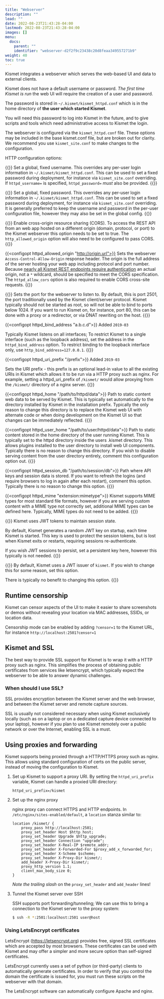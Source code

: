```yaml
---
title: "Webserver"
description: ""
lead: ""
date: 2022-08-23T21:43:28-04:00
lastmod: 2022-08-23T21:43:28-04:00
images: []
menu:
  docs:
    parent: ""
    identifier: "webserver-d2f2f9c23438c20d8feaa349557271b9"
weight: 40
toc: true
---
```


Kismet integrates a webserver which serves the web-based UI and data to external clients.

Kismet does not have a default username or password.  *The first time Kismet is run* the web UI will require the creation of a user and password.

The password is stored in `~/.kismet/kismet_httpd.conf` which is in the home directory of **the user which started Kismet**.

You will need this password to log into Kismet in the future, and to give scripts and tools which need administrative access to Kismet the login.

The webserver is configured via the `kismet_httpd.conf` file.  These options may be included in the base kismet.conf file, but are broken out for clarity.  We recommend you use `kismet_site.conf` to make changes to the configuration.

HTTP configuration options:

{{<configopt httpd_username username>}}
Set a global, fixed username.  This overrides any per-user login information in `~/.kismet/kismet_httpd.conf`.  This can be used to set a fixed password during deployment, for instance via `kismet_site.conf` overriding.  If `httpd_username=` is specified, `httpd_password=` *must* also be provided. 
{{</configopt>}}


{{<configopt httpd_password password>}}
Set a global, fixed password.  This overrides any per-user login information in `~/.kismet/kismet_httpd.conf`.  This can be used to set a fixed password during deployment, for instance via `kismet_site.conf` overriding. It is generally preferred to keep the username and password in the per-user configuration file, however they may also be set in the global config.
{{</configopt>}}


{{<configopt httpd_allow_cors true false>}}
Enable cross-origin resource sharing (CORS). To access the REST API from an web app hosted on a different origin (domain, protocol, or port) to the Kismet webserver this option needs to be set to true. The `http_allowed_origin` option will also need to be configured to pass CORS. 
{{</configopt>}}


{{<configopt httpd_allowed_origin "http://origin.url">}}
Sets the webserver `Access-Control-Allow-Origin` response header. The origin is the full address of the server hosting your web app including protocol and port number. Because [nearly all Kismet REST endpoints require authentication](/docs/devel/webui_rest/endpoints/) an actual origin, not a `*` wildcard, should be specified to meet the CORS specification. The `httpd_allow_cors` option is also required to enable CORS cross-site requests. 
{{</configopt>}}

{{<configopt httpd_port port>}}
Sets the port for the webserver to listen to.  By default, this is port 2501, the port traditionally used by the Kismet client/server protocol. Kismet typically should not be started as root, so will not be able to bind to ports below 1024.  If you want to run Kismet on, for instance, port 80, this can be done with a proxy or a redirector, or via DNAT rewriting on the host. 
{{</configopt>}}

{{<configopt httpd_bind_address "a.b.c.d">}}
Added `2019-03`

Typically Kismet listens on all interfaces; To restrict Kismet to a single interface (such as the loopback address), set the address in the `httpd_bind_address` option.  To restrict binding to the loopback interface only, use `http_bind_address=127.0.0.1`.
{{</configopt>}}

{{<configopt httpd_uri_prefix "/prefix">}}
Added `2019-03`

Sets the URI prefix - this prefix is an optional lead-in value to all the existing URIs in Kismet which allows it to be run via a HTTP proxy such as nginx.  For example, setting a httpd_uri_prefix of `/kismet/` would allow proxying from the `/kismet/` directory of a nginx server. 
{{</configopt>}}

{{<configopt httpd_home "/path/to/httpd/data">}}
Path to static content web data to be served by Kismet.  This is typically set automatically to the directory installed by Kismet in the installation prefix. Typically the only reason to change this directory is to replace the Kismet web UI with alternate code or when doing development on the Kismet UI so that changes can be immediately reflected.
{{</configopt>}}

{{<configopt httpd_user_home "/path/to/user/httpd/data">}}
Path to static content stored in the home directory of the user running Kismet.  This is typically set to the httpd directory inside the users .kismet directory. This allows plugins installed to the user directory to install web UI components. Typically there is no reason to change this directory. If you wish to disable serving content from the user directory entirely, comment this configuration option out.
{{</configopt>}}

{{<configopt httpd_session_db "/path/to/session/db">}}
Path where API keys and session data is stored.  If you want to refresh the logins (and require browsers to log in again after each restart), comment this option. Typically there is no reason to change this option. 
{{</configopt>}}

{{<configopt httpd_mime "extension:mimetype">}}
Kismet supports MIME types for most standard file formats, however if you are serving custom content with a MIME type not correctly set, additional MIME types can be defined here. Typically, MIME types do not need to be added. 
{{</configopt>}}

{{<configopt httpd_jwt_key keystring>}}
Kismet uses JWT tokens to maintain session state.

By default, Kismet generates a random JWT key on startup, each time Kismet is started.  This key is used to protect the session tokens, but is lost when Kismet exits or restarts, requiring sessions re-authenticate. 

If you wish JWT sessions to persist, set a persistent key here, however this typically is not needed.
{{</configopt>}}

{{<configopt httpd_jwt_issuer issuer>}}
By default, Kismet uses a JWT issuer of `kismet`.  If you wish to change this for some reason, set this option.  

There is typically no benefit to changing this option.
{{</configopt>}}

## Runtime censorship 

Kismet can censor aspects of the UI to make it easier to share screenshots or demos without revealing your location via MAC addresses, SSIDs, or location data.

Censorship mode can be enabled by adding `?censor=1` to the Kismet URL, for instance `http://localhost:2501?censor=1`

## Kismet and SSL

The best way to provide SSL support for Kismet is to wrap it with a HTTP proxy such as nginx.  This simplifies the process of obtaining public certificates from services like letsencrypt, which typically expect the webserver to be able to answer dynamic challenges.

### When should I use SSL?

SSL provides encryption between the Kismet server and the web browser, and between the Kismet server and remote capture sources.

SSL is usually not considered necessary when using Kismet exclusively locally (such as on a laptop or on a dedicated capture device connected to your laptop), however if you plan to use Kismet remotely over a public network or over the Internet, enabling SSL is a must.

## Using proxies and forwarding

Kismet supports being proxied through a HTTP/HTTPS proxy such as nginx.  This allows using standard configuration of certs on the public server, instead of moving the configuration to Kismet.

1. Set up Kismet to support a proxy URI.
    By setting the `httpd_uri_prefix` variable, Kismet can handle a proxied URI directory:
    ```
    httpd_uri_prefix=/kismet
    ```

2. Set up the nginx proxy

    nginx proxy can connect HTTPS and HTTP endpoints.  In `/etc/nginx/sites-enabled/default`, a `location` stanza similar to:

    ```
    location /kismet/ {
        proxy_pass http://localhost:2501;
        proxy_set_header Host $http_host;
        proxy_set_header Upgrade $http_upgrade;
        proxy_set_header Connection "upgrade";
        proxy_set_header X-Real-IP $remote_addr;
        proxy_set_header X-Forwarded-For $proxy_add_x_forwarded_for;
        proxy_set_header X-Scheme $scheme;
        proxy_set_header X-Proxy-Dir kismet/;
        add_header X-Proxy-Dir kismet/;
        proxy_http_version 1.1;
        client_max_body_size 0;
    }
    ```

    *Note the trailing slash* on the `proxy_set_header` and `add_header` lines!

3. Tunnel the Kismet server over SSH

    SSH supports port forwarding/tunneling; We can use this to bring a connection to the Kismet server to the proxy system:

    ```bash
    $ ssh -R *:2501:localhost:2501 user@host
    ```

###  Using LetsEncrypt certificates

LetsEncrypt (https://letsencrypt.org) provides free, signed SSL certificates which are accepted by most browsers.  These certificates can be used with Kismet and may offer a simpler and more secure option than self-signed certificates.

LetsEncrypt currently uses a set of python (or third-party) clients to automatically generate certificates.  In order to verify that you control the domain the certificate is issued for, you must run these scripts on the webserver with that domain.

The LetsEncrypt software can automatically configure Apache and nginx.

